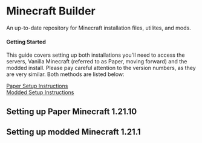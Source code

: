 # Minecraft Builder
An up-to-date repository for Minecraft installation files, utilites, and mods.  
  

#### Getting Started 
This guide covers setting up both installations you'll need to access the servers, Vanilla Minecraft (referred to as Paper, moving forward) and the modded install. Please pay careful attention to the version numbers, as they are very similar. Both methods are listed below:  

[Paper Setup Instructions](#setting_up_paper_minecraft_1.21.10)  
[Modded Setup Instructions](#setting_up_modded_minecraft_1.21.1)  

  

  

## Setting up Paper Minecraft 1.21.10

## Setting up modded Minecraft 1.21.1
